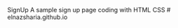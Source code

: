 SignUp
A sample sign up page coding with HTML CSS
#   e l n a z s h a r i a . g i t h u b . i o  
 